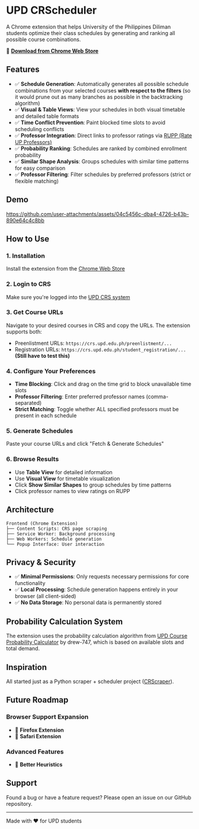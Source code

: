 # UPD CRScheduler

A Chrome extension that helps University of the Philippines Diliman students optimize their class schedules by generating and ranking all possible course combinations.

🔗 **[Download from Chrome Web Store](https://chromewebstore.google.com/detail/upd-crscheduler/jajjnacelenojpkijedehhggdceepjla)**

## Features

- ✅ **Schedule Generation**: Automatically generates all possible schedule combinations from your selected courses **with respect to the filters** (so it would prune out as many branches as possible in the backtracking algorithm)
- ✅ **Visual & Table Views**: View your schedules in both visual timetable and detailed table formats
- ✅ **Time Conflict Prevention**: Paint blocked time slots to avoid scheduling conflicts
- ✅ **Professor Integration**: Direct links to professor ratings via [RUPP (Rate UP Professors)](https://rupp.onrender.com/)
- ✅ **Probability Ranking**: Schedules are ranked by combined enrollment probability
- ✅ **Similar Shape Analysis**: Groups schedules with similar time patterns for easy comparison
- ✅ **Professor Filtering**: Filter schedules by preferred professors (strict or flexible matching)

## Demo

https://github.com/user-attachments/assets/04c5456c-dba4-4726-b43b-890e64c4c8bb

## How to Use

### 1. Installation
Install the extension from the [Chrome Web Store](https://chromewebstore.google.com/detail/upd-crscheduler/jajjnacelenojpkijedehhggdceepjla)

### 2. Login to CRS
Make sure you're logged into the [UPD CRS system](https://crs.upd.edu.ph/)

### 3. Get Course URLs
Navigate to your desired courses in CRS and copy the URLs. The extension supports both:
- Preenlistment URLs: `https://crs.upd.edu.ph/preenlistment/...`
- Registration URLs: `https://crs.upd.edu.ph/student_registration/...` **(Still have to test this)**

### 4. Configure Your Preferences
- **Time Blocking**: Click and drag on the time grid to block unavailable time slots
- **Professor Filtering**: Enter preferred professor names (comma-separated)
- **Strict Matching**: Toggle whether ALL specified professors must be present in each schedule

### 5. Generate Schedules
Paste your course URLs and click "Fetch & Generate Schedules"

### 6. Browse Results
- Use **Table View** for detailed information
- Use **Visual View** for timetable visualization
- Click **Show Similar Shapes** to group schedules by time patterns
- Click professor names to view ratings on RUPP


## Architecture

```
Frontend (Chrome Extension)
├── Content Scripts: CRS page scraping
├── Service Worker: Background processing
├── Web Workers: Schedule generation
└── Popup Interface: User interaction
```

## Privacy & Security

- ✅ **Minimal Permissions**: Only requests necessary permissions for core functionality
- ✅ **Local Processing**: Schedule generation happens entirely in your browser (all client-sided)
- ✅ **No Data Storage**: No personal data is permanently stored


## Probability Calculation System

The extension uses the probability calculation algorithm from [UPD Course Probability Calculator](https://github.com/drew-747/UPD-Course-Probability-Calculator/blob/main/popup.js) by drew-747, which is based on available slots and total demand.

## Inspiration

All started just as a Python scraper + scheduler project ([CRScraper](https://github.com/meezlung/CRScraper/)).

## Future Roadmap

### Browser Support Expansion
- 🔄 **Firefox Extension**
- 🔄 **Safari Extension**

### Advanced Features
- 🔄 **Better Heuristics**

## Support

Found a bug or have a feature request? Please open an issue on our GitHub repository.

---

Made with ❤️ for UPD students


